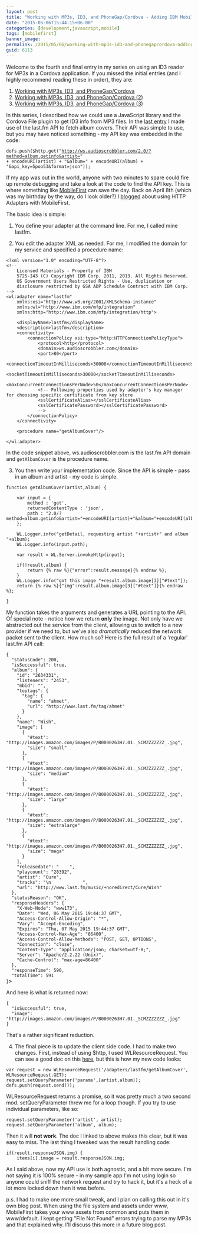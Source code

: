 ```yaml
---
layout: post
title: "Working with MP3s, ID3, and PhoneGap/Cordova - Adding IBM MobileFirst"
date: "2015-05-06T15:44:15+06:00"
categories: [development,javascript,mobile]
tags: [mobilefirst]
banner_image: 
permalink: /2015/05/06/working-with-mp3s-id3-and-phonegapcordova-adding-ibm-mobilefirst
guid: 6113
---
```


Welcome to the fourth and final entry in my series on using an ID3 reader for MP3s in a Cordova application. If you missed the initial entries (and I highly recommend reading these in order), they are:

<!--more-->

<ol>
<li><a href="http://www.raymondcamden.com/2015/04/29/working-with-mp3s-id3-and-phonegapcordova">Working with MP3s, ID3, and PhoneGap/Cordova</a></li>
<li><a href="http://www.raymondcamden.com/2015/04/30/working-with-mp3s-id3-and-phonegapcordova-2">Working with MP3s, ID3, and PhoneGap/Cordova (2)</a></li>
<li><a href="http://www.raymondcamden.com/2015/05/01/working-with-mp3s-id3-and-phonegapcordova-3">Working with MP3s, ID3, and PhoneGap/Cordova (3)</a></li>
</ol>

In this series, I described how we could use a JavaScript library and the Cordova File plugin to get ID3 info from MP3 files. In the <a href="http://www.raymondcamden.com/2015/05/01/working-with-mp3s-id3-and-phonegapcordova-3">last entry</a> I made use of the last.fm API to fetch album covers. Their API was simple to use, but you may have noticed something - my API key was embedded in the code:

<code>defs.push($http.get("http://ws.audioscrobbler.com/2.0/?method=album.getinfo&artist=" + encodeURI(artist) + "&album=" + encodeURI(album) + "&api_key=5poo53&format=json"));</code>

If my app was out in the world, anyone with two minutes to spare could fire up remote debugging and take a look at the code to find the API key. This is where something like <a href="http://www.ibm.com/mobilefirst/us/en/">MobileFirst</a> can save the day. Back on April 8th (which was my birthday by the way, do I look older?) I <a href="http://www.raymondcamden.com/2015/04/08/using-mobilefirst-http-adapters-with-an-ionic-application">blogged</a> about using HTTP Adapters with MobileFirst.

The basic idea is simple:

1. You define your adapter at the command line. For me, I called mine lastfm.

2. You edit the adapter XML as needed. For me, I modified the domain for my service and specified a procedure name:

<pre><code class="language-markup">&lt;?xml version=&quot;1.0&quot; encoding=&quot;UTF-8&quot;?&gt;
&lt;!--
    Licensed Materials - Property of IBM
    5725-I43 (C) Copyright IBM Corp. 2011, 2013. All Rights Reserved.
    US Government Users Restricted Rights - Use, duplication or
    disclosure restricted by GSA ADP Schedule Contract with IBM Corp.
--&gt;
&lt;wl:adapter name=&quot;lastfm&quot;
	xmlns:xsi=&quot;http://www.w3.org/2001/XMLSchema-instance&quot; 
	xmlns:wl=&quot;http://www.ibm.com/mfp/integration&quot;
	xmlns:http=&quot;http://www.ibm.com/mfp/integration/http&quot;&gt;

	&lt;displayName&gt;lastfm&lt;/displayName&gt;
	&lt;description&gt;lastfm&lt;/description&gt;
	&lt;connectivity&gt;
		&lt;connectionPolicy xsi:type=&quot;http:HTTPConnectionPolicyType&quot;&gt;
			&lt;protocol&gt;http&lt;/protocol&gt;
			&lt;domain&gt;ws.audioscrobbler.com&lt;/domain&gt;
			&lt;port&gt;80&lt;/port&gt;	
			&lt;connectionTimeoutInMilliseconds&gt;30000&lt;/connectionTimeoutInMilliseconds&gt;
			&lt;socketTimeoutInMilliseconds&gt;30000&lt;/socketTimeoutInMilliseconds&gt;
			&lt;maxConcurrentConnectionsPerNode&gt;50&lt;/maxConcurrentConnectionsPerNode&gt;
			&lt;!-- Following properties used by adapter's key manager for choosing specific certificate from key store  
			&lt;sslCertificateAlias&gt;&lt;/sslCertificateAlias&gt; 
			&lt;sslCertificatePassword&gt;&lt;/sslCertificatePassword&gt;
			--&gt;		
		&lt;/connectionPolicy&gt;
	&lt;/connectivity&gt;

	&lt;procedure name=&quot;getAlbumCover&quot;/&gt;
	
&lt;/wl:adapter&gt;</code></pre>

In the code snippet above, ws.audioscrobbler.com is the last.fm API domain and <code>getAlbumCover</code> is the procedure name.

3. You then write your implementation code. Since the API is simple - pass in an album and artist - my code is simple.

<pre><code class="language-javascript">function getAlbumCover(artist,album) {

	var input = {
	    method : 'get',
	    returnedContentType : 'json',
	    path : "2.0/?method=album.getinfo&artist="+encodeURI(artist)+"&album="+encodeURI(album)+"&api_key=poo&format=json"
	};

	WL.Logger.info("getDetail, requesting artist "+artist+" and album "+album);
	WL.Logger.info(input.path);
	
	var result = WL.Server.invokeHttp(input);
	
	if(!result.album) {
		return {% raw %}{"error":result.message}{% endraw %};
	}
	WL.Logger.info("got this image "+result.album.image[3]["#text"]);
	return {% raw %}{"img":result.album.image[3]["#text"]}{% endraw %};
	
}</code></pre>

My function takes the arguments and generates a URL pointing to the API. Of special note - notice how we return <strong>only</strong> the image. Not only have we abstracted out the service from the client, allowing us to switch to a new provider if we need to, but we've also <i>dramatically</i> reduced the network packet sent to the client. How much so? Here is the full result of a 'regular' last.fm API call:

<pre><code class="language-javascript">{
  &quot;statusCode&quot;: 200,
  &quot;isSuccessful&quot;: true,
  &quot;album&quot;: {
    &quot;id&quot;: &quot;2634331&quot;,
    &quot;listeners&quot;: &quot;2453&quot;,
    &quot;mbid&quot;: &quot;&quot;,
    &quot;toptags&quot;: {
      &quot;tag&quot;: {
        &quot;name&quot;: &quot;ahmet&quot;,
        &quot;url&quot;: &quot;http://www.last.fm/tag/ahmet&quot;
      }
    },
    &quot;name&quot;: &quot;Wish&quot;,
    &quot;image&quot;: [
      {
        &quot;#text&quot;: &quot;http://images.amazon.com/images/P/B0000263H7.01._SCMZZZZZZZ_.jpg&quot;,
        &quot;size&quot;: &quot;small&quot;
      },
      {
        &quot;#text&quot;: &quot;http://images.amazon.com/images/P/B0000263H7.01._SCMZZZZZZZ_.jpg&quot;,
        &quot;size&quot;: &quot;medium&quot;
      },
      {
        &quot;#text&quot;: &quot;http://images.amazon.com/images/P/B0000263H7.01._SCMZZZZZZZ_.jpg&quot;,
        &quot;size&quot;: &quot;large&quot;
      },
      {
        &quot;#text&quot;: &quot;http://images.amazon.com/images/P/B0000263H7.01._SCMZZZZZZZ_.jpg&quot;,
        &quot;size&quot;: &quot;extralarge&quot;
      },
      {
        &quot;#text&quot;: &quot;http://images.amazon.com/images/P/B0000263H7.01._SCMZZZZZZZ_.jpg&quot;,
        &quot;size&quot;: &quot;mega&quot;
      }
    ],
    &quot;releasedate&quot;: &quot;    &quot;,
    &quot;playcount&quot;: &quot;28392&quot;,
    &quot;artist&quot;: &quot;Cure&quot;,
    &quot;tracks&quot;: &quot;\n            &quot;,
    &quot;url&quot;: &quot;http://www.last.fm/music/+noredirect/Cure/Wish&quot;
  },
  &quot;statusReason&quot;: &quot;OK&quot;,
  &quot;responseHeaders&quot;: {
    &quot;X-Web-Node&quot;: &quot;www173&quot;,
    &quot;Date&quot;: &quot;Wed, 06 May 2015 19:44:37 GMT&quot;,
    &quot;Access-Control-Allow-Origin&quot;: &quot;*&quot;,
    &quot;Vary&quot;: &quot;Accept-Encoding&quot;,
    &quot;Expires&quot;: &quot;Thu, 07 May 2015 19:44:37 GMT&quot;,
    &quot;Access-Control-Max-Age&quot;: &quot;86400&quot;,
    &quot;Access-Control-Allow-Methods&quot;: &quot;POST, GET, OPTIONS&quot;,
    &quot;Connection&quot;: &quot;close&quot;,
    &quot;Content-Type&quot;: &quot;application/json; charset=utf-8;&quot;,
    &quot;Server&quot;: &quot;Apache/2.2.22 (Unix)&quot;,
    &quot;Cache-Control&quot;: &quot;max-age=86400&quot;
  },
  &quot;responseTime&quot;: 590,
  &quot;totalTime&quot;: 591
}</code>></pre>

And here is what is returned now:

<pre><code class="language-javascript">{
  &quot;isSuccessful&quot;: true,
  &quot;image&quot;: &quot;http://images.amazon.com/images/P/B0000263H7.01._SCMZZZZZZZ_.jpg&quot;
}</code></pre>

That's a rather significant reduction.

4. The final piece is to update the client side code. I had to make two changes. First, instead of using $http, I used WLResourceRequest. You can see a good doc on this <a href="https://developer.ibm.com/mobilefirstplatform/documentation/getting-started-7-0/server-side-development/invoking-adapter-procedures-hybrid-client-applications/">here</a>, but this is how my new code looks:

<pre><code class="language-javascript">var request = new WLResourceRequest('/adapters/lastfm/getAlbumCover', WLResourceRequest.GET);
request.setQueryParameter('params',[artist,album]);
defs.push(request.send());</code></pre>

WLResourceRequest returns a promise, so it was pretty much a two second mod. setQueryParameter threw me for a loop though. If you try to use individual parameters, like so:

<pre><code class="language-javascript">request.setQueryParameter('artist', artist);
request.setQueryParameter('album', album);</code></pre>

Then it will <strong>not work</strong>. The doc I linked to above makes this clear, but it was easy to miss. The last thing I tweaked was the result handling code:

<pre><code class="language-javascript">if(result.responseJSON.img) {
    items[i].image = result.responseJSON.img;</code></pre>

As I said above, now my API use is both agnostic, and a bit more secure. I'm not saying it is 100% secure - in my sample app I'm not using login so anyone could sniff the network request and try to hack it, but it's a heck of a lot more locked down then it was before.

p.s. I had to make one more small tweak, and I plan on calling this out in it's own blog post. When using the file system and assets under www, MobileFirst takes your www assets from common and puts them in www/default. I kept getting "File Not Found" errors trying to parse my MP3s and that explained why. I'll discuss this more in a future blog post.